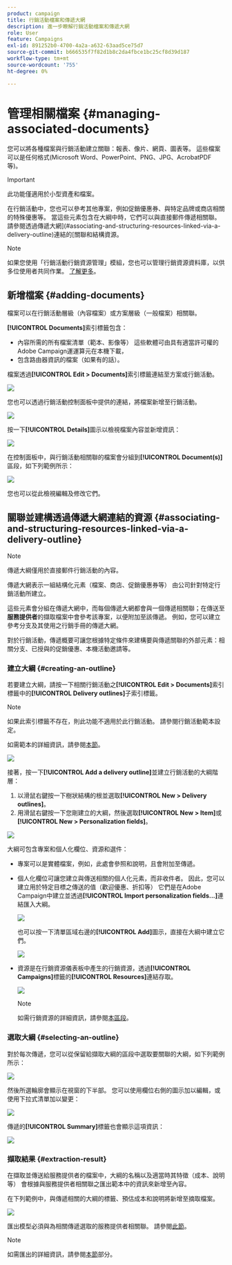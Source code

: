 ```yaml
---
product: campaign
title: 行銷活動檔案和傳遞大網
description: 進一步瞭解行銷活動檔案和傳遞大網
role: User
feature: Campaigns
exl-id: 891252b0-4700-4a2a-a632-63aad5ce75d7
source-git-commit: b666535f7f82d1b8c2da4fbce1bc25cf8d39d187
workflow-type: tm+mt
source-wordcount: '755'
ht-degree: 0%

---
```


# 管理相關檔案 {#managing-associated-documents}

您可以將各種檔案與行銷活動建立關聯：報表、像片、網頁、圖表等。 這些檔案可以是任何格式(Microsoft Word、PowerPoint、PNG、JPG、AcrobatPDF等)。

>[!IMPORTANT]
>
>此功能僅適用於小型資產和檔案。

在行銷活動中，您也可以參考其他專案，例如促銷優惠券、與特定品牌或商店相關的特殊優惠等。 當這些元素包含在大綱中時，它們可以與直接郵件傳遞相關聯。 請參閱透過傳遞大網](#associating-and-structuring-resources-linked-via-a-delivery-outline)連結的[關聯和結構資源。

>[!NOTE]
>
>如果您使用「行銷活動行銷資源管理」模組，您也可以管理行銷資源資料庫，以供多位使用者共同作業。 [了解更多](../../mrm/using/managing-marketing-resources.md)。

## 新增檔案 {#adding-documents}

檔案可以在行銷活動層級（內容檔案）或方案層級（一般檔案）相關聯。

**[!UICONTROL Documents]**&#x200B;索引標籤包含：

* 內容所需的所有檔案清單（範本、影像等） 這些軟體可由具有適當許可權的Adobe Campaign運運算元在本機下載，
* 包含路由器資訊的檔案（如果有的話）。

檔案透過&#x200B;**[!UICONTROL Edit > Documents]**&#x200B;索引標籤連結至方案或行銷活動。

![](assets/s_ncs_user_op_add_document.png)

您也可以透過行銷活動控制面板中提供的連結，將檔案新增至行銷活動。

![](assets/add_a_document_in_op.png)

按一下&#x200B;**[!UICONTROL Details]**&#x200B;圖示以檢視檔案內容並新增資訊：

![](assets/s_ncs_user_op_add_document_details.png)

在控制面板中，與行銷活動相關聯的檔案會分組到&#x200B;**[!UICONTROL Document(s)]**&#x200B;區段，如下列範例所示：

![](assets/s_ncs_user_op_edit_document.png)

您也可以從此檢視編輯及修改它們。

## 關聯並建構透過傳遞大網連結的資源 {#associating-and-structuring-resources-linked-via-a-delivery-outline}

>[!NOTE]
>
>傳遞大綱僅用於直接郵件行銷活動的內容。

傳遞大網表示一組結構化元素（檔案、商店、促銷優惠券等） 由公司針對特定行銷活動所建立。

這些元素會分組在傳遞大網中，而每個傳遞大網都會與一個傳遞相關聯；在傳送至&#x200B;**服務提供者**&#x200B;的擷取檔案中會參考該專案，以便附加至該傳遞。 例如，您可以建立參考分支及其使用之行銷手冊的傳遞大網。

對於行銷活動，傳遞概要可讓您根據特定條件來建構要與傳遞關聯的外部元素：相關分支、已授與的促銷優惠、本機活動邀請等。

### 建立大綱 {#creating-an-outline}

若要建立大綱，請按一下相關行銷活動之&#x200B;**[!UICONTROL Edit > Documents]**&#x200B;索引標籤中的&#x200B;**[!UICONTROL Delivery outlines]**&#x200B;子索引標籤。

>[!NOTE]
>
>如果此索引標籤不存在，則此功能不適用於此行銷活動。 請參閱行銷活動範本設定。
>   
>如需範本的詳細資訊，請參閱[本節](../../campaign/using/marketing-campaign-templates.md#campaign-templates)。

![](assets/s_ncs_user_op_composition_link.png)

接著，按一下&#x200B;**[!UICONTROL Add a delivery outline]**&#x200B;並建立行銷活動的大綱階層：

1. 以滑鼠右鍵按一下樹狀結構的根並選取&#x200B;**[!UICONTROL New > Delivery outlines]**。
1. 用滑鼠右鍵按一下您剛建立的大綱，然後選取&#x200B;**[!UICONTROL New > Item]**&#x200B;或&#x200B;**[!UICONTROL New > Personalization fields]**。

![](assets/s_ncs_user_op_add_composition.png)

大綱可包含專案和個人化欄位、資源和選件：

* 專案可以是實體檔案，例如，此處會參照和說明，且會附加至傳遞。
* 個人化欄位可讓您建立與傳送相關的個人化元素，而非收件者。 因此，您可以建立用於特定目標之傳送的值（歡迎優惠、折扣等） 它們是在Adobe Campaign中建立並透過&#x200B;**[!UICONTROL Import personalization fields...]**&#x200B;連結匯入大綱。

  ![](assets/s_ncs_user_op_add_composition_field.png)

  也可以按一下清單區域右邊的&#x200B;**[!UICONTROL Add]**&#x200B;圖示，直接在大綱中建立它們。

  ![](assets/s_ncs_user_op_add_composition_field_button.png)

* 資源是在行銷資源儀表板中產生的行銷資源，透過&#x200B;**[!UICONTROL Campaigns]**&#x200B;標籤的&#x200B;**[!UICONTROL Resources]**&#x200B;連結存取。

  ![](assets/s_ncs_user_mkg_resource_ovv.png)

  >[!NOTE]
  >
  >如需行銷資源的詳細資訊，請參閱[本區段](../../mrm/using/managing-marketing-resources.md)。

### 選取大綱 {#selecting-an-outline}

對於每次傳遞，您可以從保留給擷取大綱的區段中選取要關聯的大綱，如下列範例所示：

![](assets/s_ncs_user_op_select_composition.png)

然後所選輪廓會顯示在視窗的下半部。 您可以使用欄位右側的圖示加以編輯，或使用下拉式清單加以變更：

![](assets/s_ncs_user_op_select_composition_b.png)

傳遞的&#x200B;**[!UICONTROL Summary]**&#x200B;標籤也會顯示這項資訊：

![](assets/s_ncs_user_op_select_composition_c.png)

### 擷取結果 {#extraction-result}

在擷取並傳送給服務提供者的檔案中，大綱的名稱以及適當時其特徵（成本、說明等） 會根據與服務提供者相關聯之匯出範本中的資訊來新增至內容。

在下列範例中，與傳遞相關的大綱的標籤、預估成本和說明將新增至摘取檔案。

![](assets/s_ncs_user_op_composition_in_export_template.png)

匯出模型必須與為相關傳遞選取的服務提供者相關聯。 請參閱[此節](../../campaign/using/providers-stocks-and-budgets.md#creating-service-providers-and-their-cost-structures)。

>[!NOTE]
>
>如需匯出的詳細資訊，請參閱[本節](../../platform/using/get-started-data-import-export.md)部分。
